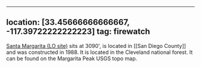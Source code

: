 
---
location: [33.45666666666667, -117.39722222222223]
tag: firewatch
---

[Santa Margarita (LO site)](http://www.peakbagging.com/CALookoutPhotos/MargaritaLO.html) sits at 3090', is located in [[San Diego County]] and was constructed in 1988. It is located in the Cleveland national forest. It can be found on the Margarita Peak USGS topo map.
